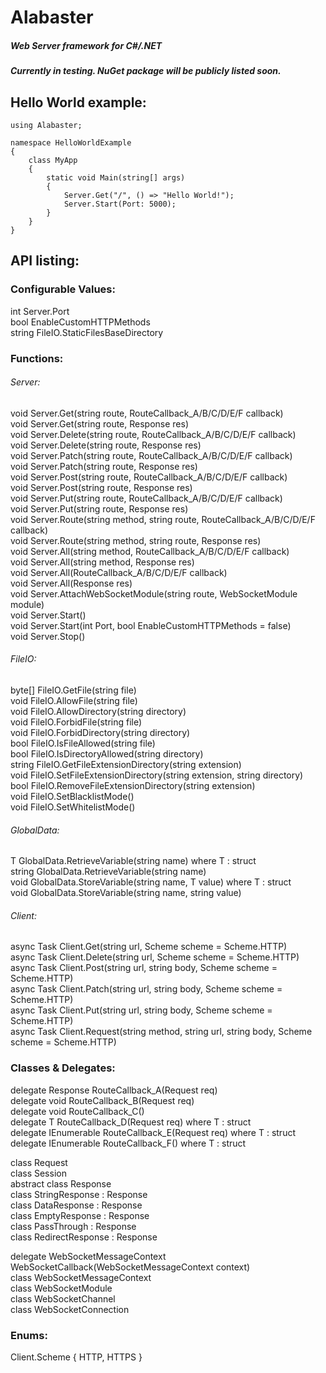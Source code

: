 # Alabaster

##### Web Server framework for C#/.NET

##### Currently in testing. NuGet package will be publicly listed soon.  

## Hello World example:  

```
using Alabaster;

namespace HelloWorldExample
{
    class MyApp
    {
        static void Main(string[] args)
        {
            Server.Get("/", () => "Hello World!");            
            Server.Start(Port: 5000);
        }
    }
}
```

## API listing:  

### Configurable Values:  

int Server.Port  
bool EnableCustomHTTPMethods  
string FileIO.StaticFilesBaseDirectory  
  
### Functions:  

###### Server:  
void Server.Get(string route, RouteCallback_A/B/C/D/E/F callback)  
void Server.Get(string route, Response res)  
void Server.Delete(string route, RouteCallback_A/B/C/D/E/F callback)  
void Server.Delete(string route, Response res)  
void Server.Patch(string route, RouteCallback_A/B/C/D/E/F callback)  
void Server.Patch(string route, Response res)  
void Server.Post(string route, RouteCallback_A/B/C/D/E/F callback)  
void Server.Post(string route, Response res)  
void Server.Put(string route, RouteCallback_A/B/C/D/E/F callback)  
void Server.Put(string route, Response res)  
void Server.Route(string method, string route, RouteCallback_A/B/C/D/E/F callback)  
void Server.Route(string method, string route, Response res)  
void Server.All(string method, RouteCallback_A/B/C/D/E/F callback)  
void Server.All(string method, Response res)  
void Server.All(RouteCallback_A/B/C/D/E/F callback)  
void Server.All(Response res)  
void Server.AttachWebSocketModule(string route, WebSocketModule module)  
void Server.Start()  
void Server.Start(int Port, bool EnableCustomHTTPMethods = false)  
void Server.Stop()  

###### FileIO:  
byte[] FileIO.GetFile(string file)  
void FileIO.AllowFile(string file)  
void FileIO.AllowDirectory(string directory)  
void FileIO.ForbidFile(string file)  
void FileIO.ForbidDirectory(string directory)  
bool FileIO.IsFileAllowed(string file)  
bool FileIO.IsDirectoryAllowed(string directory)  
string FileIO.GetFileExtensionDirectory(string extension)  
void FileIO.SetFileExtensionDirectory(string extension, string directory)  
bool FileIO.RemoveFileExtensionDirectory(string extension)  
void FileIO.SetBlacklistMode()  
void FileIO.SetWhitelistMode()  

###### GlobalData:  
T GlobalData.RetrieveVariable<T>(string name) where T : struct  
string GlobalData.RetrieveVariable(string name)  
void GlobalData.StoreVariable<T>(string name, T value) where T : struct  
void GlobalData.StoreVariable(string name, string value)  

###### Client:  
async Task<string> Client.Get(string url, Scheme scheme = Scheme.HTTP)  
async Task<string> Client.Delete(string url, Scheme scheme = Scheme.HTTP)  
async Task<string> Client.Post(string url, string body, Scheme scheme = Scheme.HTTP)  
async Task<string> Client.Patch(string url, string body, Scheme scheme = Scheme.HTTP)  
async Task<string> Client.Put(string url, string body, Scheme scheme = Scheme.HTTP)  
async Task<string> Client.Request(string method, string url, string body, Scheme scheme = Scheme.HTTP)  

### Classes & Delegates:  

delegate Response RouteCallback_A(Request req)  
delegate void RouteCallback_B(Request req)  
delegate void RouteCallback_C()  
delegate T RouteCallback_D<T>(Request req) where T : struct  
delegate IEnumerable<T> RouteCallback_E<T>(Request req) where T : struct  
delegate IEnumerable<T> RouteCallback_F<T>() where T : struct  
  
class Request  
class Session  
abstract class Response  
class StringResponse : Response  
class DataResponse : Response  
class EmptyResponse : Response  
class PassThrough : Response  
class RedirectResponse : Response  

delegate WebSocketMessageContext WebSocketCallback(WebSocketMessageContext context)  
class WebSocketMessageContext  
class WebSocketModule  
class WebSocketChannel  
class WebSocketConnection  

### Enums:  
Client.Scheme { HTTP, HTTPS }

